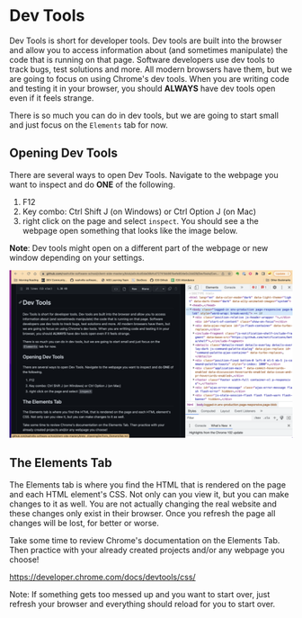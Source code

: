 # Dev Tools

Dev Tools is short for developer tools.  Dev tools are built into the browser and allow you to access information about (and sometimes manipulate) the code that is running on that page. Software developers use dev tools to track bugs, test solutions and more.  All modern browsers have them, but we are going to focus on using Chrome's dev tools. When you are writing code and testing it in your browser, you should **ALWAYS** have dev tools open even if it feels strange.

There is so much you can do in dev tools, but we are going to start small and just focus on the `Elements` tab for now.

## Opening Dev Tools

There are several ways to open Dev Tools.  Navigate to the webpage you want to inspect and do **ONE** of the following.

1. F12
1. Key combo: Ctrl Shift J (on Windows) or Ctrl Option J (on Mac)
1. right click on the page and select `inspect`.  You should see a the webpage open something that looks like the image below.  

**Note**: Dev tools might open on a different part of the webpage or new window depending on your settings.

<img src="../images/devToolsOpen.png" />

## The Elements Tab

The Elements tab is where you find the HTML that is rendered on the page and each HTML element's CSS.  Not only can you view it, but you can make changes to it as well.  You are not actually changing the real website and these changes only exist in their browser.  Once you refresh the page all changes will be lost, for better or worse.

Take some time to review Chrome's documentation on the Elements Tab. Then practice with your already created projects and/or any webpage you choose!

https://developer.chrome.com/docs/devtools/css/

Note: If something gets too messed up and you want to start over, just refresh your browser and everything should reload for you to start over.  


